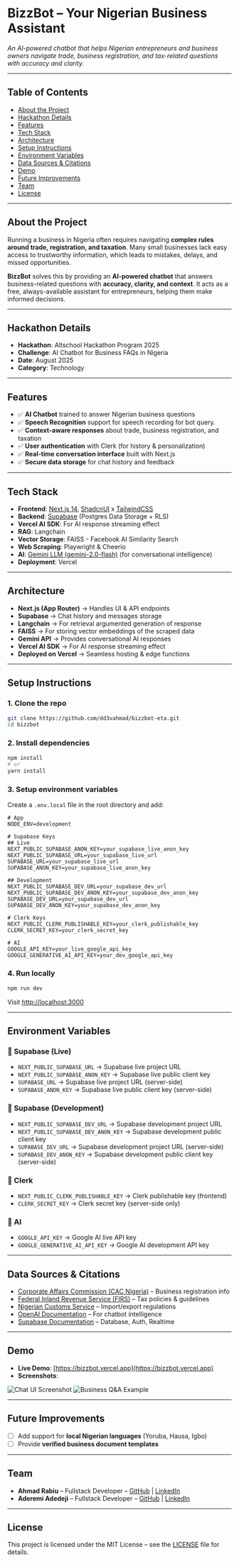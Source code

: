 # BizzBot – Your Nigerian Business Assistant

*An AI-powered chatbot that helps Nigerian entrepreneurs and business owners navigate trade, business registration, and tax-related questions with accuracy and clarity.*

---

## Table of Contents

* [About the Project](#about-the-project)
* [Hackathon Details](#hackathon-details)
* [Features](#features)
* [Tech Stack](#tech-stack)
* [Architecture](#architecture)
* [Setup Instructions](#setup-instructions)
* [Environment Variables](#environment-variables)
* [Data Sources & Citations](#data-sources--citations)
* [Demo](#demo)
* [Future Improvements](#future-improvements)
* [Team](#team)
* [License](#license)

---

## About the Project

Running a business in Nigeria often requires navigating **complex rules around trade, registration, and taxation**. Many small businesses lack easy access to trustworthy information, which leads to mistakes, delays, and missed opportunities.

**BizzBot** solves this by providing an **AI-powered chatbot** that answers business-related questions with **accuracy, clarity, and context**. It acts as a free, always-available assistant for entrepreneurs, helping them make informed decisions.

---

## Hackathon Details

* **Hackathon**: Altschool Hackathon Program 2025
* **Challenge**: AI Chatbot for Business FAQs in Nigeria
* **Date**: August 2025
* **Category**: Technology

---

## Features

* ✅ **AI Chatbot** trained to answer Nigerian business questions
* ✅ **Speech Recognition** support for speech recording for bot query.
* ✅ **Context-aware responses** about trade, business registration, and taxation
* ✅ **User authentication** with Clerk (for history & personalization)
* ✅ **Real-time conversation interface** built with Next.js
* ✅ **Secure data storage** for chat history and feedback

---

## Tech Stack

* **Frontend**: [Next.js 14](https://nextjs.org/), [ShadcnUI]("https://ui.shadcn.com") x [TailwindCSS](https://tailwindcss.com/)
* **Backend**: [Supabase](https://supabase.com/) (Postgres Data Storage + RLS)
* **Vercel AI SDK**: For AI response streaming effect
* **RAG**: Langchain
* **Vector Storage**: FAISS - Facebook AI Similarity Search
* **Web Scraping**: Playwright & Cheerio
* **AI**: [Gemini LLM (gemini-2.0-flash)](https://aistudio.google.com/) (for conversational intelligence)
* **Deployment**: Vercel

---

## Architecture

* **Next.js (App Router)** → Handles UI & API endpoints
* **Supabase** → Chat history and messages storage
* **Langchain** → For retrieval argumented generation of response
* **FAISS** → For storing vector embeddings of the scraped data
* **Gemini API** → Provides conversational AI responses
* **Vercel AI SDK** → For AI response streaming effect
* **Deployed on Vercel** → Seamless hosting & edge functions

---

## Setup Instructions

### 1. Clone the repo

```bash
git clone https://github.com/dd3vahmad/bizzbot-eta.git
cd bizzbot
```

### 2. Install dependencies

```bash
npm install
# or
yarn install
```

### 3. Setup environment variables

Create a `.env.local` file in the root directory and add:

```env
# App
NODE_ENV=development

# Supabase Keys
## Live
NEXT_PUBLIC_SUPABASE_ANON_KEY=your_supabase_live_anon_key
NEXT_PUBLIC_SUPABASE_URL=your_supabase_live_url
SUPABASE_URL=your_supabase_live_url
SUPABASE_ANON_KEY=your_supabase_live_anon_key

## Development
NEXT_PUBLIC_SUPABASE_DEV_URL=your_supabase_dev_url
NEXT_PUBLIC_SUPABASE_DEV_ANON_KEY=your_supabase_dev_anon_key
SUPABASE_DEV_URL=your_supabase_dev_url
SUPABASE_DEV_ANON_KEY=your_supabase_dev_anon_key

# Clerk Keys
NEXT_PUBLIC_CLERK_PUBLISHABLE_KEY=your_clerk_publishable_key
CLERK_SECRET_KEY=your_clerk_secret_key

# AI
GOOGLE_API_KEY=your_live_google_api_key
GOOGLE_GENERATIVE_AI_API_KEY=your_dev_google_api_key
```

### 4. Run locally

```bash
npm run dev
```

Visit [http://localhost:3000](http://localhost:3000)

---

## Environment Variables

### 🔹 Supabase (Live)
* `NEXT_PUBLIC_SUPABASE_URL` → Supabase live project URL
* `NEXT_PUBLIC_SUPABASE_ANON_KEY` → Supabase live public client key
* `SUPABASE_URL` → Supabase live project URL (server-side)
* `SUPABASE_ANON_KEY` → Supabase live public client key (server-side)

### 🔹 Supabase (Development)
* `NEXT_PUBLIC_SUPABASE_DEV_URL` → Supabase development project URL
* `NEXT_PUBLIC_SUPABASE_DEV_ANON_KEY` → Supabase development public client key
* `SUPABASE_DEV_URL` → Supabase development project URL (server-side)
* `SUPABASE_DEV_ANON_KEY` → Supabase development public client key (server-side)

### 🔹 Clerk
* `NEXT_PUBLIC_CLERK_PUBLISHABLE_KEY` → Clerk publishable key (frontend)
* `CLERK_SECRET_KEY` → Clerk secret key (server-side only)

### 🔹 AI
* `GOOGLE_API_KEY` → Google AI live API key
* `GOOGLE_GENERATIVE_AI_API_KEY` → Google AI development API key

---

## Data Sources & Citations

* [Corporate Affairs Commission (CAC Nigeria)](https://www.cac.gov.ng/) – Business registration info
* [Federal Inland Revenue Service (FIRS)](https://www.firs.gov.ng/) – Tax policies & guidelines
* [Nigerian Customs Service](https://customs.gov.ng/) – Import/export regulations
* [OpenAI Documentation](https://platform.openai.com/docs) – For chatbot intelligence
* [Supabase Documentation](https://supabase.com/docs) – Database, Auth, Realtime

---

## Demo

* **Live Demo**: [https://bizzbot.vercel.app](https://bizzbot.vercel.app)
* **Screenshots**:

![Chat UI Screenshot](./assets/demo1.png)
![Business Q\&A Example](./assets/demo2.png)

---

## Future Improvements

* [ ] Add support for **local Nigerian languages** (Yoruba, Hausa, Igbo)
* [ ] Provide **verified business document templates**

---

## Team

* **Ahmad Rabiu** – Fullstack Developer – [GitHub](https://github.com/dd3vahmad) | [LinkedIn](#)
* **Aderemi Adedeji** – Fullstack Developer – [GitHub](https://github.com/Oreolion) | [LinkedIn](#)

---

## License

This project is licensed under the MIT License – see the [LICENSE](./LICENSE) file for details.
